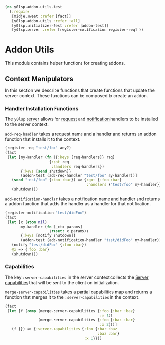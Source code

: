```clojure
(ns y0lsp.addon-utils-test
  (:require
   [midje.sweet :refer [fact]]
   [y0lsp.addon-utils :refer :all]
   [y0lsp.initializer-test :refer [addon-test]]
   [y0lsp.server :refer [register-notification register-req]]))

```
# Addon Utils

This module contains helper functions for creating addons.

## Context Manipulators

In this section we describe functions that create functions that update the
server context. These functions can be composed to create an addon.

### Handler Installation Functions

The `y0lsp` [server](server.md) allows for
[request](server.md#handling-requests) and
[notification](server.md#handling-notifications) handlers to be installed to
the server context.

`add-req-handler` takes a request name and a handler and returns an addon
function that installs it to the context.
```clojure
(register-req "test/foo" any?)
(fact
 (let [my-handler (fn [{:keys [req-handlers]} req]
                    {:got req
                     :handlers req-handlers})
       {:keys [send shutdown]}
       (addon-test (add-req-handler "test/foo" my-handler))]
   (send "test/foo" {:foo :bar}) => {:got {:foo :bar}
                                     :handlers {"test/foo" my-handler}}
   (shutdown)))

```
`add-notification-handler` takes a notification name and handler and returns
a addon function that adds the handler as a handler for that notification.
```clojure
(register-notification "test/didFoo")
(fact
 (let [x (atom nil)
       my-handler (fn [_ctx params]
                    (reset! x params))
       {:keys [notify shutdown]}
       (addon-test (add-notification-handler "test/didFoo" my-handler))]
   (notify "test/didFoo" {:foo :bar})
   @x => {:foo :bar}
   (shutdown)))

```
### Capabilities

The key `:server-capabilities` in the server context collects the [Server
capabilities](https://microsoft.github.io/language-server-protocol/specifications/lsp/3.17/specification/#serverCapabilities)
that will be sent to the client on initialization.

`merge-server-capabilities` takes a partial capabilities map and returns a
function that merges it to the `:server-capabilities` in the context.
```clojure
(fact
 (let [f (comp (merge-server-capabilities {:foo {:bar :baz}
                                           :x 1})
               (merge-server-capabilities {:foo {:baz :bar}
                                           :x 2}))]
   (f {}) => {:server-capabilities {:foo {:bar :baz
                                          :baz :bar}
                                    :x 1}}))
```

